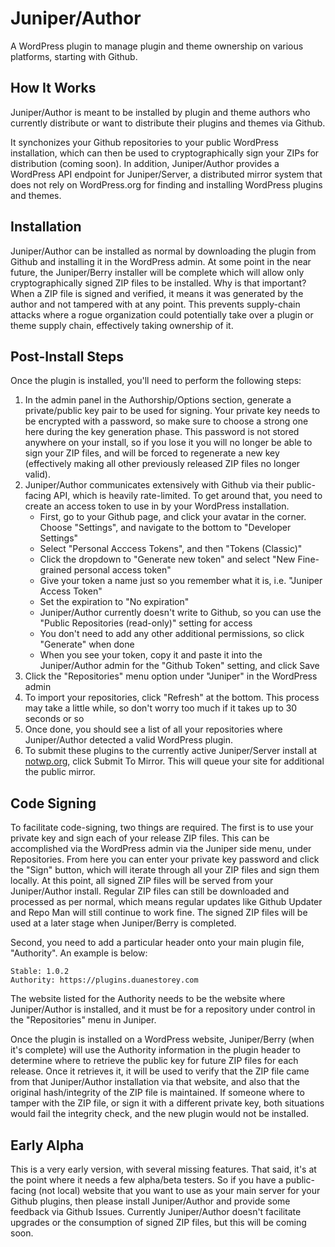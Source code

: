 # Juniper/Author
A WordPress plugin to manage plugin and theme ownership on various platforms, starting with Github.

## How It Works

Juniper/Author is meant to be installed by plugin and theme authors who currently distribute or want to distribute their plugins and themes via Github. 

It synchonizes your Github repositories to your public WordPress installation, which can then be used to cryptographically sign your ZIPs for distribution (coming soon).  In addition, Juniper/Author provides a WordPress API endpoint for Juniper/Server, a distributed mirror system that does not rely on WordPress.org for finding and installing WordPress plugins and themes.

## Installation

Juniper/Author can be installed as normal by downloading the plugin from Github and installing it in the WordPress admin.  At some point in the near future, the Juniper/Berry installer will be complete which will allow only cryptographically signed ZIP files to be installed.  Why is that important?  When a ZIP file is signed and verified, it means it was generated by the author and not tampered with at any point.  This prevents supply-chain attacks where a rogue organization could potentially take over a plugin or theme supply chain, effectively taking ownership of it.

## Post-Install Steps

Once the plugin is installed, you'll need to perform the following steps:

1. In the admin panel in the Authorship/Options section, generate a private/public key pair to be used for signing.  Your private key needs to be encrypted with a password, so make sure to choose a strong one here during the key generation phase.  This password is not stored anywhere on your install, so if you lose it you will no longer be able to sign your ZIP files, and will be forced to regenerate a new key (effectively making all other previously released ZIP files no longer valid).
2. Juniper/Author communicates extensively with Github via their public-facing API, which is heavily rate-limited.  To get around that, you need to create an access token to use in by your WordPress installation.
   - First, go to your Github page, and click your avatar in the corner.  Choose "Settings", and navigate to the bottom to "Developer Settings"
   - Select "Personal Acccess Tokens", and then "Tokens (Classic)"
   - Click the dropdown to "Generate new token" and select "New Fine-grained personal access token"
   - Give your token a name just so you remember what it is, i.e. "Juniper Access Token"
   - Set the expiration to "No expiration"
   - Juniper/Author currently doesn't write to Github, so you can use the "Public Repositories (read-only)" setting for access
   - You don't need to add any other additional permissions, so click "Generate" when done
   - When you see your token, copy it and paste it into the Juniper/Author admin for the "Github Token" setting, and click Save
3. Click the "Repositories" menu option under "Juniper" in the WordPress admin
4. To import your repositories, click "Refresh" at the bottom.  This process may take a little while, so don't worry too much if it takes up to 30 seconds or so
5. Once done, you should see a list of all your repositories where Juniper/Author detected a valid WordPress plugin.
6. To submit these plugins to the currently active Juniper/Server install at [notwp.org](https://notwp.org), click Submit To Mirror.  This will queue your site for additional the public mirror.

## Code Signing

To facilitate code-signing, two things are required. The first is to use your private key and sign each of your release ZIP files. This can be accomplished via the WordPress admin via the Juniper side menu, under Repositories.  From here you can enter your private key password and click the "Sign" button, which will iterate through all your ZIP files and sign them locally.  At this point, all signed ZIP files will be served from your Juniper/Author install.  Regular ZIP files can still be downloaded and processed as per normal, which means regular updates like Github Updater and Repo Man will still continue to work fine.  The signed ZIP files will be used at a later stage when Juniper/Berry is completed.

Second, you need to add a particular header onto your main plugin file, "Authority".  An example is below:

```
Stable: 1.0.2
Authority: https://plugins.duanestorey.com
```

The website listed for the Authority needs to be the website where Juniper/Author is installed, and it must be for a repository under control in the "Repositories" menu in Juniper. 

Once the plugin is installed on a WordPress website, Juniper/Berry (when it's complete) will use the Authority information in the plugin header to determine where to retrieve the public key for future ZIP files for each release.  Once it retrieves it, it will be used to verify that the ZIP file came from that Juniper/Author installation via that website, and also that the original hash/integrity of the ZIP file is maintained.  If someone where to tamper with the ZIP file, or sign it with a different private key, both situations would fail the integrity check, and the new plugin would not be installed.  

## Early Alpha

This is a very early version, with several missing features. That said, it's at the point where it needs a few alpha/beta testers.  So if you have a public-facing (not local) website that you want to use as your main server for your Github plugins, then please install Juniper/Author and provide some feedback via Github Issues.  Currently Juniper/Author doesn't facilitate upgrades or the consumption of signed ZIP files, but this will be coming soon.
